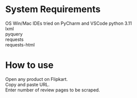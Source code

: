 # System Requirements
OS Win/Mac
IDEs tried on PyCharm and VSCode
python 3.11<br />
lxml<br />
pyquery<br />
requests<br />
requests-html<br />

# How to use
Open any product on Flipkart.<br />
Copy and paste URL.<br />
Enter number of review pages to be scraped.<br />


